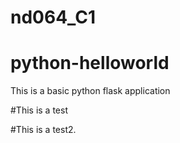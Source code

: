 # nd064_C1

# python-helloworld
This is a basic python flask application

#This is a test

#This is a test2.

